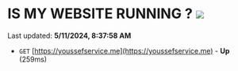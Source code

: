 # IS MY WEBSITE RUNNING ? [![](https://img.shields.io/static/v1?label=Sponsor&message=%E2%9D%A4&logo=GitHub&color=%23fe8e86)](https://github.com/sponsors/<username>)

Last updated: **5/11/2024, 8:37:58 AM**

- `GET` [https://youssefservice.me](https://youssefservice.me) - **Up** (259ms)
